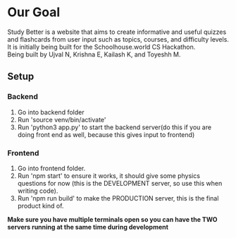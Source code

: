 # Our Goal
Study Better is a website that aims to create informative and useful quizzes and flashcards from user input such as topics, courses, and difficulty levels.<br>
It is initially being built for the Schoolhouse.world CS Hackathon.<br>
Being built by Ujval N, Krishna E, Kailash K, and Toyeshh M.

## Setup
### Backend
1. Go into backend folder
2. Run 'source venv/bin/activate'
3. Run 'python3 app.py' to start the backend server(do this if you are doing front end as well, because this gives input to frontend)

### Frontend
1. Go into frontend folder.
2. Run 'npm start' to ensure it works, it should give some physics questions for now (this is the DEVELOPMENT server, so use this when writing code).
3. Run 'npm run build' to make the PRODUCTION server, this is the final product kind of.

**Make sure you have multiple terminals open so you can have the TWO servers running at the same time during development**
